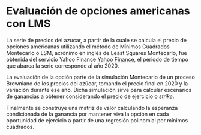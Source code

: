 # Evaluación de opciones americanas con LMS

La serie de precios del azucar, a partir de la cuale se calcula el precio de opciones américanas utilizando el método de Mínimos Cuadrados Montecarlo o LSM, acrónimo en inglés de Least Squares Montecarlo, fue obtenida del servicio Yahoo Finance  [Yahoo Finance](https://finance.yahoo.com/), el periodo de tiempo que abarca la serie corresponde al año 2020.

La evaluación de la opción parte de la simulación Montecarlo de un proceso Browniano de los precios del azúcar, tomando el precio final en 2020 y la variación durante ese año. Dicha simulación sirve para calcular escenarios de ganancias a obtener considerando el precio de ejercicio o *strike*.

Finalmente se construye una matriz de valor calculando la esperanza condicionada de la ganancia por mantener viva la opción en cada oportunidad de ejercicio a partir de una regresión polinomial por mínimos cuadrados.
